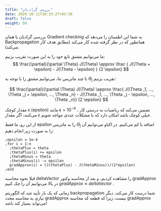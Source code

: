 ```yaml
---
title: "بررسی گرادیان"
date: 2020-10-11T16:33:27+03:30
draft: false
weight: 50
---
```


بررسی گرادیان یا همان Gradient checking به شما این اطمینان را می‌دهد که
Backpropagation همانطور که در نظر گرفته شده کار می‌کند‌ 
(مطابق هدف کار می‌کند).

ما می‌توانیم مشتق تابع خود را به این صورت تقریب بزنیم:
$$
\frac{\partial}{\partial \Theta} J(\Theta) \approx  \frac { J(\Theta +  \epsilon) - J(\Theta -  \epsilon) } {2 \epsilon}
$$

با چند ماتریس تتا، می‌توانیم مشتق را با توجه به $\Theta _j$ تقریب بزنیم:

$$
\frac{\partial}{\partial \Theta} J(\Theta) \approx \frac{ J(\Theta _1, ..., \Theta _j + \epsilon, ..., \Theta _n) - J(\Theta _1, ..., \Theta _j - \epsilon, ..., \Theta _n)} {2 \epsilon}
$$

مقدار کوچک ϵ (epsilon) مانند $\epsilon = 10 ^ {-4}$ ، تضمین می‌کند که
ریاضیات به درستی کار می‌کنند،
اگر مقدار ϵ خیلی کوچک باشد امکان دارد
که با مشکلات عددی مواجه شویم.

از این رو، ما فقط epsilon را به ماتریس
$\Theta _j$ اضافه یا کم می‌کنیم.
در اکتاو می‌توانیم آن را به صورت زیر انجام دهیم:

<div align="left">

```
;epsilon = 1e-4
,for i = 1:n
  ;thetaPlus = theta
  ;thetaPlus(i) += epsilon
  ;thetaMinus = theta
  ;thetaMinus(i) -= epsilon
  gradApprox(i) = (J(thetaPlus) - J(thetaMinus))/(2*epsilon)
;end
```

</div>


قبلا نحوه محاسبه deltaVector را مشاهده کردیم،
و بعد از محاسبه وکتور gradApprox در بالا
می‌توانیم آن را چک کنیم $gradApprox \approx deltaVector$ .


زمانی که یک بار تأیید شد که الگوریتم backpropagation شما درست کار می‌کند،
دیگر نیازی به محاسبه مجدد gradApprox نیست،
زیرا که قطعه کد محاسبه gradApprox می‌تواند بسیار کند باشد!


